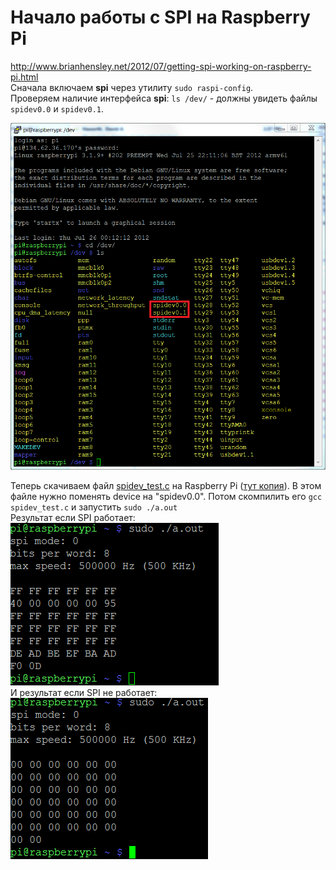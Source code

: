 # Начало работы с SPI на Raspberry Pi
http://www.brianhensley.net/2012/07/getting-spi-working-on-raspberry-pi.html  
Сначала включаем **spi** через утилиту `sudo raspi-config`.  
Проверяем наличие интерфейса **spi**: `ls /dev/` - должны увидеть файлы `spidev0.0` и `spidev0.1`.  

![ls /dev/](img/SPIdev.png "Результат команды ls /dev/")

Теперь скачиваем файл [spidev_test.c](https://github.com/torvalds/linux/blob/master/tools/spi/spidev_test.c) на Raspberry Pi ([тут копия](spidev_test.c)). В этом файле нужно поменять device на "spidev0.0". Потом скомпилить его `gcc spidev_test.c` и запустить `sudo ./a.out`  
Результат если SPI работает:  
![SPI работает, в результате много FF](img/spi_working.png "SPI работает")  
И результат если SPI не работает:  
![SPI не работает, в результате все 00](img/spi_not_working.png "SPI не работает")  
